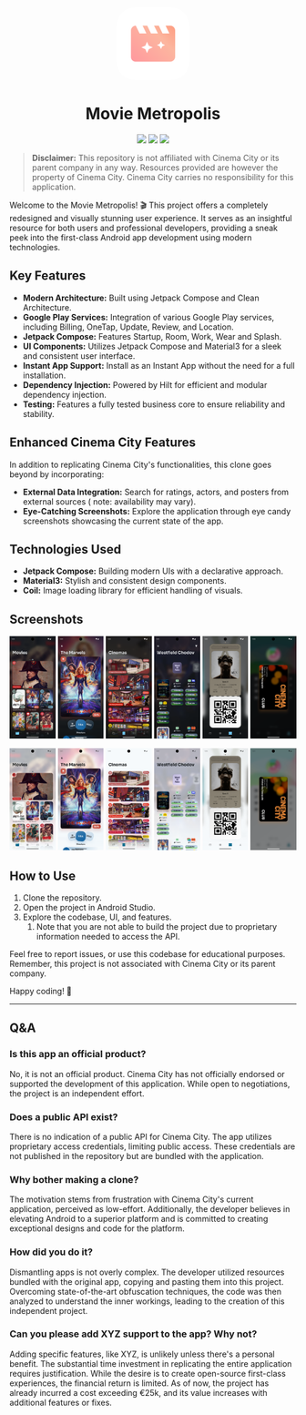 <p align="center">
  <img src="app/src/main/ic_launcher-playstore.png" width="128px" style="border-radius: 25%" />
</p>
<h1 align="center">Movie Metropolis</h1>
<p align="center">
   <img src="https://img.shields.io/github/sponsors/diareuse?color=pink"/>
   <img src="https://img.shields.io/github/commit-activity/y/diareuse/movie-metropolis?color=pink"/>
   <a href="https://play.google.com/store/apps/details?id=movie.metropolis.app">
    <img src="https://img.shields.io/badge/Download-Google%20Play-pink"/>
   </a>
</p>

> **Disclaimer:** This repository is not affiliated with Cinema City or its parent company in any
> way. Resources provided are however the property of Cinema City. Cinema City carries no
> responsibility for this application.

Welcome to the Movie Metropolis! 🎬 This project offers a completely redesigned and visually stunning
user experience. It serves as an insightful resource for both users and professional developers,
providing a sneak peek into the first-class Android app development using modern technologies.

## Key Features

- **Modern Architecture:** Built using Jetpack Compose and Clean Architecture.
- **Google Play Services:** Integration of various Google Play services, including Billing, OneTap,
  Update, Review, and Location.
- **Jetpack Compose:** Features Startup, Room, Work, Wear and Splash.
- **UI Components:** Utilizes Jetpack Compose and Material3 for a sleek and consistent user
  interface.
- **Instant App Support:** Install as an Instant App without the need for a full installation.
- **Dependency Injection:** Powered by Hilt for efficient and modular dependency injection.
- **Testing:** Features a fully tested business core to ensure reliability and stability.

## Enhanced Cinema City Features

In addition to replicating Cinema City's functionalities, this clone goes beyond by incorporating:

- **External Data Integration:** Search for ratings, actors, and posters from external sources (
  note: availability may vary).
- **Eye-Catching Screenshots:** Explore the application through eye candy screenshots showcasing the
  current state of the app.

## Technologies Used

- **Jetpack Compose:** Building modern UIs with a declarative approach.
- **Material3:** Stylish and consistent design components.
- **Coil:** Image loading library for efficient handling of visuals.

## Screenshots

<p align="center">
    <img src="art/movies-dark.png" width=16% height=16%>
    <img src="art/detail-dark.png" width=16% height=16%>
    <img src="art/cinemas-dark.png" width=16% height=16%>
    <img src="art/booking-dark.png" width=16% height=16%>
    <img src="art/tickets-dark.png" width=16% height=16%>
    <img src="art/card-dark.png" width=16% height=16%>
</p>

<p align="center">
    <img src="art/movies-light.png" width=16% height=16%>
    <img src="art/detail-light.png" width=16% height=16%>
    <img src="art/cinemas-light.png" width=16% height=16%>
    <img src="art/booking-light.png" width=16% height=16%>
    <img src="art/tickets-light.png" width=16% height=16%>
    <img src="art/card-light.png" width=16% height=16%>
</p>

## How to Use

1. Clone the repository.
2. Open the project in Android Studio.
3. Explore the codebase, UI, and features.
    1) Note that you are not able to build the project due to proprietary information needed to
       access the API.

Feel free to report issues, or use this codebase for educational purposes. Remember,
this project is not associated with Cinema City or its parent company.

Happy coding! 🚀

---

## Q&A

### Is this app an official product?

No, it is not an official product. Cinema City has not officially endorsed or supported the
development of this application. While open to negotiations, the project is an independent effort.

### Does a public API exist?

There is no indication of a public API for Cinema City. The app utilizes proprietary access
credentials, limiting public access. These credentials are not published in the repository but are
bundled with the application.

### Why bother making a clone?

The motivation stems from frustration with Cinema City's current application, perceived as
low-effort. Additionally, the developer believes in elevating Android to a superior platform and is
committed to creating exceptional designs and code for the platform.

### How did you do it?

Dismantling apps is not overly complex. The developer utilized resources bundled with the original
app, copying and pasting them into this project. Overcoming state-of-the-art obfuscation techniques,
the code was then analyzed to understand the inner workings, leading to the creation of this
independent project.

### Can you please add XYZ support to the app? Why not?

Adding specific features, like XYZ, is unlikely unless there's a personal benefit. The substantial
time investment in replicating the entire application requires justification. While the desire is to
create open-source first-class experiences, the financial return is limited. As of now, the project
has already incurred a cost exceeding €25k, and its value increases with additional features or
fixes.

[ext-app]: https://play.google.com/store/apps/details?id=cz.cineworld.cinemacity